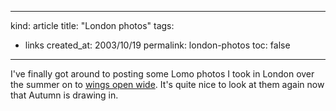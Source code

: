-----
kind: article
title: "London photos"
tags:
- links
created_at: 2003/10/19
permalink: london-photos
toc: false
-----

<p>I've finally got around to posting some Lomo photos I took in London over the summer on to <a href="http://www.rousette.org.uk/mt-static/wingsopenwide/index.html">wings open wide</a>. It's quite nice to look at them again now that Autumn is drawing in.</p>


